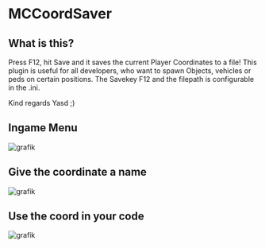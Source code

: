 # MCCoordSaver

## What is this?
Press F12, hit Save and it saves the current Player Coordinates to a file!
This plugin is useful for all developers, who want to spawn Objects, vehicles or peds on certain positions.
The Savekey F12 and the filepath is configurable in the .ini.

Kind regards
Yasd ;)

## Ingame Menu
![grafik](https://github.com/user-attachments/assets/dc7ea476-81cd-4852-be9f-832496905790)

## Give the coordinate a name
![grafik](https://github.com/user-attachments/assets/ea9d0523-6bf0-4f53-acbe-b7fcca63a5f3)

## Use the coord in your code
![grafik](https://github.com/user-attachments/assets/040c9e1f-18ea-4990-8014-a37fca943195)





